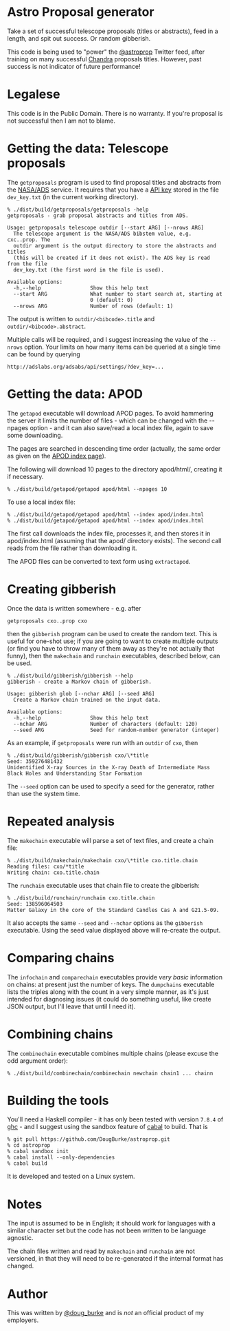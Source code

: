 
# Astro Proposal generator

Take a set of successful telescope proposals (titles or abstracts),
feed in a length, and spit out success. Or random gibberish.

This code is being used to "power" the 
[@astroprop](https://twitter.com/astroprop/) Twitter feed, after training
on many successful [Chandra](http://chandra.harvard.edu) proposals
titles. However, past success is not indicator of future performance!

# Legalese

This code is in the Public Domain. There is no warranty. If you're
proposal is not successful then I am not to blame.

# Getting the data: Telescope proposals

The `getproposals` program is used to find proposal titles and
abstracts from the [NASA/ADS](http://adswww.harvard.edu/) service.
It requires that you have a [API key](https://github.com/adsabs/adsabs-dev-api)
stored in the file `dev_key.txt` (in the current working directory).

~~~~
% ./dist/build/getproposals/getproposals -help
getproposals - grab proposal abstracts and titles from ADS.

Usage: getproposals telescope outdir [--start ARG] [--nrows ARG]
  The telescope argument is the NASA/ADS bibstem value, e.g. cxc..prop. The
  outdir argument is the output directory to store the abstracts and titles
  (this will be created if it does not exist). The ADS key is read from the file
  dev_key.txt (the first word in the file is used).

Available options:
  -h,--help                Show this help text
  --start ARG              What number to start search at, starting at
                           0 (default: 0)
  --nrows ARG              Number of rows (default: 1)
~~~~

The output is written to `outdir/<bibcode>.title` and
`outdir/<bibcode>.abstract`.

Multiple calls will be required, and I suggest increasing the value
of the `--nrows` option. Your limits on how many items can be queried
at a single time can be found by querying

    http://adslabs.org/adsabs/api/settings/?dev_key=...

# Getting the data: APOD

The `getapod` executable will download APOD pages. To avoid hammering
the server it limits the number of files - which can be changed with
the --npages option - and it can also save/read a local index file,
again to save some downloading.

The pages are searched in descending time order (actually,
the same order as given on the 
[APOD index page](http://apod.nasa.gov/apod/archivepix.html)).

The following will download 10 pages to the directory apod/html/,
creating it if necessary.

~~~~
% ./dist/build/getapod/getapod apod/html --npages 10
~~~~

To use a local index file:

~~~~
% ./dist/build/getapod/getapod apod/html --index apod/index.html
% ./dist/build/getapod/getapod apod/html --index apod/index.html
~~~~

The first call downloads the index file, processes it, and then
stores it in apod/index.html (assuming that the apod/ directory
exists). The second call reads from the file rather than
downloading it.

The APOD files can be converted to text form using `extractapod`.

# Creating gibberish

Once the data is written somewhere - e.g. after

    getproposals cxo..prop cxo

then the `gibberish` program can be used to create the random text.
This is useful for one-shot use; if you are going to want to create
multiple outputs (or find you have to throw many of them away as
they're not actually that funny), then the `makechain` and `runchain`
executables, described below, can be used.

~~~~
% ./dist/build/gibberish/gibberish --help
gibberish - create a Markov chain of gibberish.

Usage: gibberish glob [--nchar ARG] [--seed ARG]
  Create a Markov chain trained on the input data.

Available options:
  -h,--help                Show this help text
  --nchar ARG              Number of characters (default: 120)
  --seed ARG               Seed for random-number generator (integer)
~~~~

As an example, if `getproposals` were run with an `outdir` of `cxo`, then

~~~~
% ./dist/build/gibberish/gibberish cxo/\*title
Seed: 359276481432
Unidentified X-ray Sources in the X-ray Death of Intermediate Mass Black Holes and Understanding Star Formation
~~~~

The `--seed` option can be used to specify a seed for the generator,
rather than use the system time.

# Repeated analysis

The `makechain` executable will parse a set of text files, and create
a chain file:

~~~~
% ./dist/build/makechain/makechain cxo/\*title cxo.title.chain
Reading files: cxo/*title
Writing chain: cxo.title.chain
~~~~

The `runchain` executable uses that chain file to create the
gibberish:

~~~~
% ./dist/build/runchain/runchain cxo.title.chain
Seed: 138596064503
Matter Galaxy in the core of the Standard Candles Cas A and G21.5-09.
~~~~

It also accepts the same `--seed` and `--nchar` options as the
`gibberish` executable. Using the seed value displayed above will
re-create the output.

# Comparing chains

The `infochain` and `comparechain` executables provide *very basic*
information on chains: at present just the number of keys. The
`dumpchains` executable lists the triples along with the count in a
very simple manner, as it's just intended for diagnosing issues (it
could do something useful, like create JSON output, but I'll leave
that until I need it).

# Combining chains

The `combinechain` executable combines multiple chains (please excuse
the odd argument order):

~~~~
% ./dist/build/combinechain/combinechain newchain chain1 ... chainn
~~~~

# Building the tools

You'll need a Haskell compiler - it has only been tested with
version `7.8.4` of [ghc](https://www.haskell.org/ghc/) - and
I suggest using the sandbox feature of
[cabal](https://www.haskell.org/cabal/) to build. That is

~~~~
% git pull https://github.com/DougBurke/astroprop.git
% cd astroprop
% cabal sandbox init
% cabal install --only-dependencies
% cabal build
~~~~

It is developed and tested on a Linux system.

# Notes

The input is assumed to be in English; it should work for languages
with a similar character set but the code has not been written to be
language agnostic.

The chain files written and read by `makechain` and `runchain` are
not versioned, in that they will need to be re-generated if the internal
format has changed.

# Author

This was written by [@doug_burke](https://twitter.com/doug_burke/)
and is *not* an official product of my employers.
